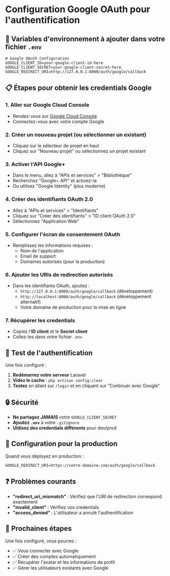# Configuration Google OAuth pour l'authentification

## 🔑 Variables d'environnement à ajouter dans votre fichier `.env`

```env
# Google OAuth Configuration
GOOGLE_CLIENT_ID=your-google-client-id-here
GOOGLE_CLIENT_SECRET=your-google-client-secret-here
GOOGLE_REDIRECT_URI=http://127.0.0.1:8000/auth/google/callback
```

## 📋 Étapes pour obtenir les credentials Google

### 1. Aller sur Google Cloud Console
- Rendez-vous sur [Google Cloud Console](https://console.cloud.google.com/)
- Connectez-vous avec votre compte Google

### 2. Créer un nouveau projet (ou sélectionner un existant)
- Cliquez sur le sélecteur de projet en haut
- Cliquez sur "Nouveau projet" ou sélectionnez un projet existant

### 3. Activer l'API Google+ 
- Dans le menu, allez à "APIs et services" > "Bibliothèque"
- Recherchez "Google+ API" et activez-la
- Ou utilisez "Google Identity" (plus moderne)

### 4. Créer des identifiants OAuth 2.0
- Allez à "APIs et services" > "Identifiants"
- Cliquez sur "Créer des identifiants" > "ID client OAuth 2.0"
- Sélectionnez "Application Web"

### 5. Configurer l'écran de consentement OAuth
- Remplissez les informations requises :
  - Nom de l'application
  - Email de support
  - Domaines autorisés (pour la production)

### 6. Ajouter les URIs de redirection autorisés
- Dans les identifiants OAuth, ajoutez :
  - `http://127.0.0.1:8000/auth/google/callback` (développement)
  - `http://localhost:8000/auth/google/callback` (développement alternatif)
  - Votre domaine de production pour la mise en ligne

### 7. Récupérer les credentials
- Copiez l'**ID client** et le **Secret client**
- Collez-les dans votre fichier `.env`

## 🚀 Test de l'authentification

Une fois configuré :

1. **Redémarrez votre serveur** Laravel
2. **Videz le cache** : `php artisan config:clear`
3. **Testez** en allant sur `/login` et en cliquant sur "Continuer avec Google"

## 🔒 Sécurité

- **Ne partagez JAMAIS** votre `GOOGLE_CLIENT_SECRET`
- **Ajoutez `.env`** à votre `.gitignore`
- **Utilisez des credentials différents** pour dev/prod

## 📱 Configuration pour la production

Quand vous déployez en production :

```env
GOOGLE_REDIRECT_URI=https://votre-domaine.com/auth/google/callback
```

## ❓ Problèmes courants

- **"redirect_uri_mismatch"** : Vérifiez que l'URI de redirection correspond exactement
- **"invalid_client"** : Vérifiez vos credentials
- **"access_denied"** : L'utilisateur a annulé l'authentification

## 🎯 Prochaines étapes

Une fois configuré, vous pourrez :
- ✅ Vous connecter avec Google
- ✅ Créer des comptes automatiquement
- ✅ Récupérer l'avatar et les informations de profil
- ✅ Gérer les utilisateurs existants avec Google
